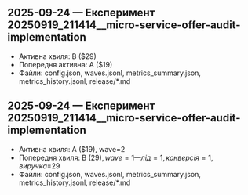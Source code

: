 ## 2025-09-24 — Експеримент 20250919_211414__micro-service-offer-audit-implementation
- Активна хвиля: B ($29)
- Попередня активна: A ($19)
- Файли: config.json, waves.jsonl, metrics_summary.json, metrics_history.jsonl, release/*.md
## 2025-09-24 — Експеримент 20250919_211414__micro-service-offer-audit-implementation
- Активна хвиля: A ($19), wave=2
- Попередня хвиля: B ($29), wave=1 — лід=1, конверсія=1, виручка=$29
- Файли: config.json, waves.jsonl, metrics_summary.json, metrics_history.jsonl, release/*.md
